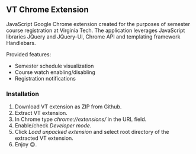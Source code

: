 ## VT Chrome Extension

JavaScript Google Chrome extension created for the purposes of semester course registration at Virginia Tech.
The application leverages JavaScript libraries JQuery and JQuery-UI, Chrome API and templating framework Handlebars.

Provided features:
* Semester schedule visualization
* Course watch enabling/disabling
* Registration notifications

### Installation

1. Download VT extension as ZIP from Github.
2. Extract VT extension.
3. In Chrome type _chrome://extensions/_ in the URL field.
4. Enable/check _Developer mode_.
5. Click _Load unpacked extension_ and select root directory of the extracted VT extension.
6. Enjoy :wink:.
